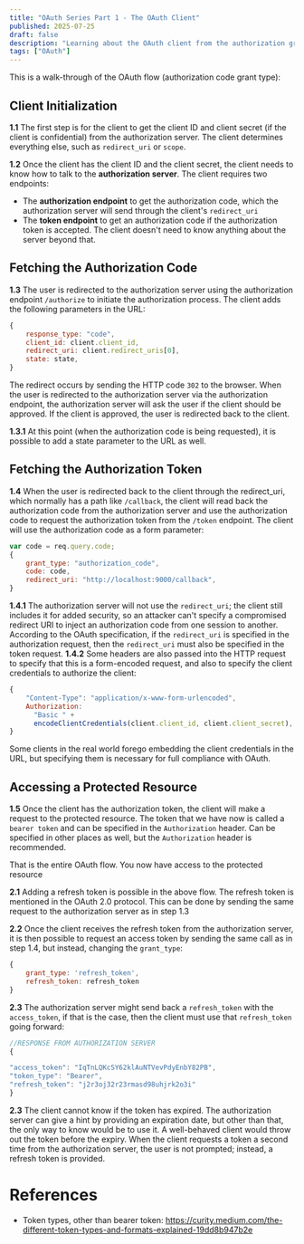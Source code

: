 ```yaml
---
title: "OAuth Series Part 1 - The OAuth Client"
published: 2025-07-25
draft: false
description: "Learning about the OAuth client from the authorization grant type"
tags: ["OAuth"]
---
```


This is a walk-through of the OAuth flow (authorization code grant type):

## Client Initialization
**1.1** The first step is for the client to get the client ID and client secret (if the client is confidential) from the authorization server. The client determines everything else, such as `redirect_uri` or `scope`.

**1.2** Once the client has the client ID and the client secret, the client needs to know how to talk to the **authorization server**. The client requires two endpoints:
* The **authorization endpoint** to get the authorization code, which the authorization server will send through the client's `redirect_uri`
* The **token endpoint** to get an authorization code if the authorization token is accepted.
  The client doesn't need to know anything about the server beyond that.

## Fetching the Authorization Code
**1.3** The user is redirected to the authorization server using the authorization endpoint `/authorize` to initiate the authorization process. The client adds the following parameters in the URL:
```javascript
{
    response_type: "code",
    client_id: client.client_id,
    redirect_uri: client.redirect_uris[0],
    state: state,
}
```
The redirect occurs by sending the HTTP code `302` to the browser. When the user is redirected to the authorization server via the authorization endpoint, the authorization server will ask the user if the client should be approved. If the client is approved, the user is redirected back to the client.

**1.3.1** At this point (when the authorization code is being requested), it is possible to add a state parameter to the URL as well.

## Fetching the Authorization Token
**1.4** When the user is redirected back to the client through the redirect_uri, which normally has a path like `/callback`, the client will read back the authorization code from the authorization server and use the authorization code to request the authorization token from the `/token` endpoint. The client will use the authorization code as a form parameter:
```javascript
var code = req.query.code;
{
	grant_type: "authorization_code",
	code: code,
	redirect_uri: "http://localhost:9000/callback",
}
```
**1.4.1** The authorization server will not use the `redirect_uri`; the client still includes it for added security, so an attacker can't specify a compromised redirect URI to inject an authorization code from one session to another. According to the OAuth specification, if the `redirect_uri` is specified in the authorization request, then the `redirect_uri` must also be specified in the token request.
**1.4.2** Some headers are also passed into the HTTP request to specify that this is a form-encoded request, and also to specify the client credentials to authorize the client:
```javascript
{
    "Content-Type": "application/x-www-form-urlencoded",
    Authorization:
      "Basic " +
      encodeClientCredentials(client.client_id, client.client_secret),
}
```
Some clients in the real world forego embedding the client credentials in the URL, but specifying them is necessary for full compliance with OAuth.

## Accessing a Protected Resource
**1.5** Once the client has the authorization token, the client will make a request to the protected resource. The token that we have now is called a `bearer token` and can be specified in the `Authorization` header. Can be specified in other places as well, but the `Authorization` header is recommended.

That is the entire OAuth flow. You now have access to the protected resource

**2.1** Adding a refresh token is possible in the above flow. The refresh token is mentioned in the OAuth 2.0 protocol. This can be done by sending the same request to the authorization server as in step 1.3

**2.2** Once the client receives the refresh token from the authorization server, it is then possible to request an access token by sending the same call as in step 1.4, but instead, changing the `grant_type`:
```javascript
{
	grant_type: 'refresh_token',
	refresh_token: refresh_token
}
```

**2.3** The authorization server might send back a `refresh_token` with the `access_token`, if that is the case, then the client must use that `refresh_token` going forward:
```javascript
//RESPONSE FROM AUTHORIZATION SERVER
{

"access_token": "IqTnLQKcSY62klAuNTVevPdyEnbY82PB",
"token_type": "Bearer",
"refresh_token": "j2r3oj32r23rmasd98uhjrk2o3i"
}
```

**2.3** The client cannot know if the token has expired. The authorization server can give a hint by providing an expiration date, but other than that, the only way to know would be to use it. A well-behaved client would throw out the token before the expiry. When the client requests a token a second time from the authorization server, the user is not prompted; instead, a refresh token is provided.

# References

- Token types, other than bearer token: https://curity.medium.com/the-different-token-types-and-formats-explained-19dd8b947b2e
